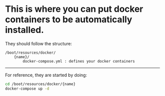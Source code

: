 # This is where you can put docker containers to be automatically installed.

They should follow the structure:

```
/boot/resources/docker/
    {name}/
        docker-compose.yml : defines your docker containers
```


---
For reference, they are started by doing:
```bash
cd /boot/resources/docker/{name}
docker-compose up -d
```
